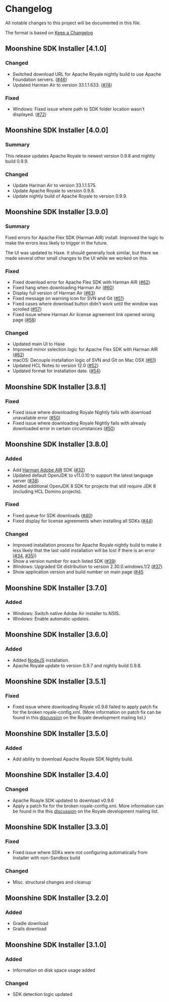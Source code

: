 # Changelog
All notable changes to this project will be documented in this file.

The format is based on [Keep a Changelog](http://keepachangelog.com/en/1.0.0/)

## Moonshine SDK Installer [4.1.0]

### Changed
* Switched download URL for Apache Royale nightly build to use Apache Foundation servers. ([#46](https://github.com/Moonshine-IDE/Moonshine-SDK-Installer/issues/46))
* Updated Harman Air to version 33.1.1.633. ([#74](https://github.com/Moonshine-IDE/Moonshine-SDK-Installer/issues/74))

### Fixed
* Windows: Fixed issue where path to SDK folder location wasn't displayed. ([#72](https://github.com/Moonshine-IDE/Moonshine-SDK-Installer/issues/72))

## Moonshine SDK Installer [4.0.0]

### Summary

This release updates Apache Royale to newest version 0.9.8 and nightly build 0.9.9.

### Changed
* Update Harman Air to version 33.1.1.575.
* Update Apache Royale to version 0.9.8.
* Update nightly build of Apache Royale to version 0.9.9.

## Moonshine SDK Installer [3.9.0]

### Summary

Fixed errors for Apache Flex SDK (Harman AIR) install.  Improved the logic to make the errors less likely to trigger in the future.

The UI was updated to Haxe.  It should generally look similar, but there we made several other small changes to the UI while we worked on this.

### Fixed
* Fixed download error for Apache Flex SDK with Harman AIR ([#62](https://github.com/Moonshine-IDE/Moonshine-SDK-Installer/issues/62))
* Fixed hang when downloading Harman Air ([#60](https://github.com/Moonshine-IDE/Moonshine-SDK-Installer/issues/60))
* Display full version of Harman Air ([#63](https://github.com/Moonshine-IDE/Moonshine-SDK-Installer/issues/63))
* Fixed message on warning icon for SVN and Git ([#51](https://github.com/Moonshine-IDE/Moonshine-SDK-Installer/issues/51))
* Fixed cases where download button didn't work until the window was scrolled ([#57](https://github.com/Moonshine-IDE/Moonshine-SDK-Installer/issues/57))
* Fixed issue where Harman Air license agreement link opened wrong page ([#58](https://github.com/Moonshine-IDE/Moonshine-SDK-Installer/issues/58))

### Changed
* Updated main UI to Haxe
* Improved mirror selection logic for Apache Flex SDK with Harman AIR ([#62](https://github.com/Moonshine-IDE/Moonshine-SDK-Installer/issues/62))
* macOS:  Decouple installation logic of SVN and Git on Mac OSX ([#61](https://github.com/Moonshine-IDE/Moonshine-SDK-Installer/issues/61))
* Updated HCL Notes to version 12.0 ([#52](https://github.com/Moonshine-IDE/Moonshine-SDK-Installer/issues/52))
* Updated format for installation date. ([#54](https://github.com/Moonshine-IDE/Moonshine-SDK-Installer/issues/54))

## Moonshine SDK Installer [3.8.1]

### Fixed
* Fixed issue where downloading Royale Nightly fails with download unavailable error ([#50](https://github.com/prominic/Moonshine-SDK-Installer/issues/50))
* Fixed issue where downloading Royale Nightly fails with already downloaded error in certain circumstances ([#50](https://github.com/prominic/Moonshine-SDK-Installer/issues/50))

## Moonshine SDK Installer [3.8.0]

### Added
* Add [Harman Adobe AIR](https://airsdk.harman.com/) SDK ([#32](https://github.com/prominic/Moonshine-SDK-Installer/issues/32))
* Updated default OpenJDK to v11.0.10 to support the latest language server ([#38](https://github.com/prominic/Moonshine-SDK-Installer/issues/38))
* Added additional OpenJDK 8 SDK for projects that still require JDK 8 (including HCL Domino projects).

### Fixed
* Fixed queue for SDK downloads ([#40](https://github.com/prominic/Moonshine-SDK-Installer/issues/40))
* Fixed display for license agreements when installing all SDKs ([#44](https://github.com/prominic/Moonshine-SDK-Installer/issues/44))

### Changed
* Improved installation process for Apache Royale nightly build to make it less likely that the last valid installation will be lost if there is an error ([#34](https://github.com/prominic/Moonshine-SDK-Installer/issues/34), [#35](https://github.com/prominic/Moonshine-SDK-Installer/issues/35)))
* Show a version number for each listed SDK ([#39](https://github.com/prominic/Moonshine-SDK-Installer/issues/39))
* Windows: Upgraded Git distribution to version 2.30.0.windows.1/2 ([#37](https://github.com/prominic/Moonshine-SDK-Installer/issues/37))
* Show application version and build number on main page ([#45](https://github.com/prominic/Moonshine-SDK-Installer/issues/45)

## Moonshine SDK Installer [3.7.0]

### Added

* Windows: Switch native Adobe Air installer to NSIS.
* Windows: Enable automatic updates.

## Moonshine SDK Installer [3.6.0]

### Added

* Added [NodeJS](https://nodejs.org/en/) installation.
* Apache Royale update to version 0.9.7 and nightly build 0.9.8.

## Moonshine SDK Installer [3.5.1]

### Fixed

* Fixed issue where downloading Royale v0.9.6 failed to apply patch fix for the broken royale-config.xml. (More information on patch fix can be found in this [discussion](http://apache-royale-development.20373.n8.nabble.com/Broken-royale-config-in-JS-only-build-of-released-Apache-Royale-SDK-0-9-6-td12515.html) on the Royale development mailing list.)

## Moonshine SDK Installer [3.5.0]

### Added

* Add ability to download Apache Royale SDK Nightly build.

## Moonshine SDK Installer [3.4.0]

### Changed

* Apache Roayle SDK updated to download v0.9.6
* Apply a patch fix for the broken royale-config.xml. More information can be found in the this [discussion](http://apache-royale-development.20373.n8.nabble.com/Broken-royale-config-in-JS-only-build-of-released-Apache-Royale-SDK-0-9-6-td12515.html) on the Royale development mailing list.

## Moonshine SDK Installer [3.3.0]

### Fixed

* Fixed issue where SDKs were not configuring automatically from Installer with non-Sandbox build

### Changed

* Misc. structural changes and cleanup

## Moonshine SDK Installer [3.2.0]

### Added

* Gradle download
* Grails download

## Moonshine SDK Installer [3.1.0]

### Added

* Information on disk space usage added

### Changed

* SDK detection logic updated
